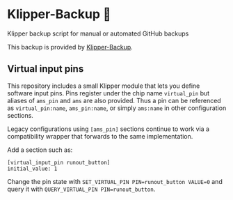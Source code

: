 # Klipper-Backup 💾
Klipper backup script for manual or automated GitHub backups

This backup is provided by [Klipper-Backup](https://github.com/Staubgeborener/klipper-backup).

## Virtual input pins

This repository includes a small Klipper module that lets you define
software input pins.  Pins register under the chip name `virtual_pin` but
aliases of `ams_pin` and `ams` are also provided.  Thus a pin can be
referenced as `virtual_pin:name`, `ams_pin:name`, or simply `ams:name`
in other configuration sections.

Legacy configurations using `[ams_pin]` sections continue to work via a
compatibility wrapper that forwards to the same implementation.

Add a section such as:

```
[virtual_input_pin runout_button]
initial_value: 1
```

Change the pin state with `SET_VIRTUAL_PIN PIN=runout_button VALUE=0`
and query it with `QUERY_VIRTUAL_PIN PIN=runout_button`.
